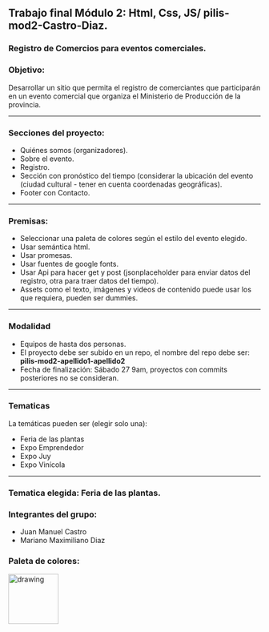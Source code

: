 ## Trabajo final  Módulo 2: Html, Css, JS/ pilis-mod2-Castro-Diaz.
### Registro de Comercios para eventos comerciales.
### Objetivo:
Desarrollar un sitio que permita el registro de comerciantes 
que participarán en un evento comercial que organiza el 
Ministerio de Producción de la provincia.
***
### Secciones del proyecto: 
- Quiénes somos (organizadores). 
- Sobre el evento. 
- Registro. 
- Sección con pronóstico del 
tiempo (considerar la ubicación del evento (ciudad cultural - 
tener en cuenta coordenadas geográficas).
- Footer con Contacto.
***
### Premisas: 

- Seleccionar una paleta de 
colores según el estilo del 
evento elegido.
- Usar semántica html.
- Usar promesas.
- Usar fuentes de google fonts.
- Usar Api para hacer get y post 
(jsonplaceholder para enviar 
datos del registro, otra para 
traer datos del tiempo).
- Assets como el texto, imágenes 
y videos de contenido puede 
usar los que requiera, pueden 
ser dummies.
***
### Modalidad
- Equipos de hasta dos personas. 
- El proyecto debe ser subido en 
un repo, el nombre del repo debe 
ser: **pilis-mod2-apellido1-apellido2**
- Fecha de finalización: Sábado 27 
9am, proyectos con commits 
posteriores no se consideran.
***
### Tematicas
La temáticas pueden ser (elegir solo una):
- Feria de las plantas
- Expo Emprendedor
- Expo Juy
- Expo Vinícola
***
### Tematica elegida: Feria de las plantas.
### Integrantes del grupo: 
* Juan Manuel Castro
* Mariano Maximiliano Diaz
### Paleta de colores: 
 <img src="https://user-images.githubusercontent.com/107594252/186970167-c109110a-8c08-48e5-992e-f6acb263662d.png" alt="drawing" width="100"/>




